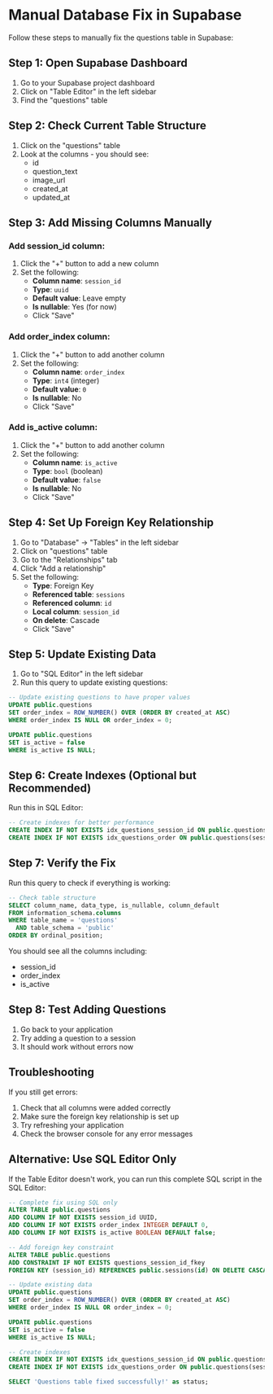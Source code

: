 # Manual Database Fix in Supabase

Follow these steps to manually fix the questions table in Supabase:

## Step 1: Open Supabase Dashboard
1. Go to your Supabase project dashboard
2. Click on "Table Editor" in the left sidebar
3. Find the "questions" table

## Step 2: Check Current Table Structure
1. Click on the "questions" table
2. Look at the columns - you should see:
   - id
   - question_text
   - image_url
   - created_at
   - updated_at

## Step 3: Add Missing Columns Manually

### Add session_id column:
1. Click the "+" button to add a new column
2. Set the following:
   - **Column name**: `session_id`
   - **Type**: `uuid`
   - **Default value**: Leave empty
   - **Is nullable**: Yes (for now)
   - Click "Save"

### Add order_index column:
1. Click the "+" button to add another column
2. Set the following:
   - **Column name**: `order_index`
   - **Type**: `int4` (integer)
   - **Default value**: `0`
   - **Is nullable**: No
   - Click "Save"

### Add is_active column:
1. Click the "+" button to add another column
2. Set the following:
   - **Column name**: `is_active`
   - **Type**: `bool` (boolean)
   - **Default value**: `false`
   - **Is nullable**: No
   - Click "Save"

## Step 4: Set Up Foreign Key Relationship
1. Go to "Database" → "Tables" in the left sidebar
2. Click on "questions" table
3. Go to the "Relationships" tab
4. Click "Add a relationship"
5. Set the following:
   - **Type**: Foreign Key
   - **Referenced table**: `sessions`
   - **Referenced column**: `id`
   - **Local column**: `session_id`
   - **On delete**: Cascade
   - Click "Save"

## Step 5: Update Existing Data
1. Go to "SQL Editor" in the left sidebar
2. Run this query to update existing questions:

```sql
-- Update existing questions to have proper values
UPDATE public.questions 
SET order_index = ROW_NUMBER() OVER (ORDER BY created_at ASC)
WHERE order_index IS NULL OR order_index = 0;

UPDATE public.questions 
SET is_active = false
WHERE is_active IS NULL;
```

## Step 6: Create Indexes (Optional but Recommended)
Run this in SQL Editor:

```sql
-- Create indexes for better performance
CREATE INDEX IF NOT EXISTS idx_questions_session_id ON public.questions(session_id);
CREATE INDEX IF NOT EXISTS idx_questions_order ON public.questions(session_id, order_index);
```

## Step 7: Verify the Fix
Run this query to check if everything is working:

```sql
-- Check table structure
SELECT column_name, data_type, is_nullable, column_default
FROM information_schema.columns 
WHERE table_name = 'questions' 
  AND table_schema = 'public'
ORDER BY ordinal_position;
```

You should see all the columns including:
- session_id
- order_index  
- is_active

## Step 8: Test Adding Questions
1. Go back to your application
2. Try adding a question to a session
3. It should work without errors now

## Troubleshooting

If you still get errors:
1. Check that all columns were added correctly
2. Make sure the foreign key relationship is set up
3. Try refreshing your application
4. Check the browser console for any error messages

## Alternative: Use SQL Editor Only

If the Table Editor doesn't work, you can run this complete SQL script in the SQL Editor:

```sql
-- Complete fix using SQL only
ALTER TABLE public.questions 
ADD COLUMN IF NOT EXISTS session_id UUID,
ADD COLUMN IF NOT EXISTS order_index INTEGER DEFAULT 0,
ADD COLUMN IF NOT EXISTS is_active BOOLEAN DEFAULT false;

-- Add foreign key constraint
ALTER TABLE public.questions 
ADD CONSTRAINT IF NOT EXISTS questions_session_id_fkey 
FOREIGN KEY (session_id) REFERENCES public.sessions(id) ON DELETE CASCADE;

-- Update existing data
UPDATE public.questions 
SET order_index = ROW_NUMBER() OVER (ORDER BY created_at ASC)
WHERE order_index IS NULL OR order_index = 0;

UPDATE public.questions 
SET is_active = false
WHERE is_active IS NULL;

-- Create indexes
CREATE INDEX IF NOT EXISTS idx_questions_session_id ON public.questions(session_id);
CREATE INDEX IF NOT EXISTS idx_questions_order ON public.questions(session_id, order_index);

SELECT 'Questions table fixed successfully!' as status;
```
